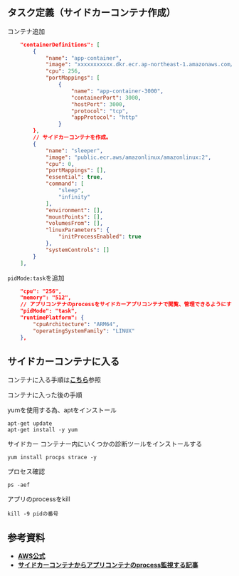 ## タスク定義（サイドカーコンテナ作成）

コンテナ追加
```json
    "containerDefinitions": [
        {
            "name": "app-container",
            "image": "xxxxxxxxxxx.dkr.ecr.ap-northeast-1.amazonaws.com/image-name:tag",
            "cpu": 256,
            "portMappings": [
                {
                    "name": "app-container-3000",
                    "containerPort": 3000,
                    "hostPort": 3000,
                    "protocol": "tcp",
                    "appProtocol": "http"
                }
        },
        // サイドカーコンテナを作成。
        {
            "name": "sleeper",
            "image": "public.ecr.aws/amazonlinux/amazonlinux:2",
            "cpu": 0,
            "portMappings": [],
            "essential": true,
            "command": [
                "sleep",
                "infinity"
            ],
            "environment": [],
            "mountPoints": [],
            "volumesFrom": [],
            "linuxParameters": {
                "initProcessEnabled": true
            },
            "systemControls": []
        }
    ],
```

```pidMode:task```を追加
```json
    "cpu": "256",
    "memory": "512",
    // アプリコンテナのprocessをサイドカーアプリコンテナで閲覧、管理できるようにする設定
    "pidMode": "task",
    "runtimePlatform": {
        "cpuArchitecture": "ARM64",
        "operatingSystemFamily": "LINUX"
    },
```


## サイドカーコンテナに入る
コンテナに入る手順は[**こちら**](https://github.com/adgjmptwgw/infra-note/blob/main/aws/basics/application/ECS/note/%E6%A7%8B%E7%AF%89%E4%BB%A5%E5%A4%96/ECS%E3%82%B3%E3%83%B3%E3%83%86%E3%83%8A%E3%81%B8%E5%85%A5%E3%82%8B.md)参照

コンテナに入った後の手順

yumを使用する為、aptをインストール
```
apt-get update
apt-get install -y yum
```

サイドカー コンテナー内にいくつかの診断ツールをインストールする
```
yum install procps strace -y
```

プロセス確認
```
ps -aef
```

アプリのprocessをkill
```
kill -9 pidの番号
```


## 参考資料
- [**AWS公式**](https://aws.amazon.com/jp/blogs/news/announcing-additional-linux-controls-for-amazon-ecs-tasks-on-aws-fargate/)
- [**サイドカーコンテナからアプリコンテナのprocess監視する記事**](https://dev.classmethod.jp/articles/ecs-on-fargate-support-shared-pid-namespace/)
